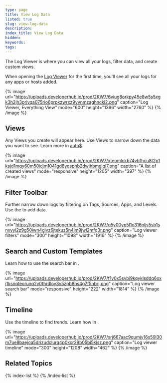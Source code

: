 ```yaml
---
type: page
title: View Log Data
listed: true
slug: view-log-data
description: 
index_title: View Log Data
hidden: 
keywords: 
tags: 
---
```


The Log Viewer is where you can view all your logs, filter data, and create custom views.

When opening the [Log Viewer](https://app.logdna.com/logs/view) for the first time, you'll see all your logs for any apps or hosts added.

{% image url="https://uploads.developerhub.io/prod/2KW7/6viug8orkpy45e8w5s5xgk3h2jh3prjyqa075rio6prpkzwrxz9vvnmzaghnckl2.png" caption="Log Viewer, Everything View" mode="600" height="1396" width="2760" %}
{% /image %}

## Views

Any Views you create will appear here. Use Views to narrow down the data you want to see. Learn more in [auto$](/docs/create-and-edit-views). 

{% image url="https://uploads.developerhub.io/prod/2KW7/xteomlckb74vb1hcu8t2p1ksjd1mqy60m50idjm1041gd8yqsphb2dwjhbmgiqi7.png" caption="A list of created views" mode="responsive" height="1205" width="397" %}
{% /image %}

## Filter Toolbar

Further narrow down logs by filtering on Tags, Sources, Apps, and Levels. Use the [](/docs/introducing-the-agent) to add data.

{% image url="https://uploads.developerhub.io/prod/2KW7/q5y00yp5l1o316nljs5sb1snxyyi2z9g50iwn4givz6jtekuz5n4jm9jwl2mfq3r.png" caption="Log viewer filters" mode="300" height="1098" width="1916" %}
{% /image %}

## Search and Custom Templates

Learn how to use the search bar in [](/docs/searching-log-contents). 

{% image url="https://uploads.developerhub.io/prod/2KW7/f1v0x5svbj9kqyklsddq6oxj1ksnqteorunq2y0thrdloy3v5zpb8hs4g7f5nbrj.png" caption="Log viewer search bar" mode="responsive" height="222" width="1814" %}
{% /image %}

## Timeline

Use the timeline to find trends. Learn how in [](/docs/view-log-data-by-timeline).

{% image url="https://uploads.developerhub.io/prod/2KW7/srj667aac9qumjy16s59l30m7ue8baejoa5drizudclurq4p0kcr29b05bi5kjsz.png" caption="Log viewer timeline" mode="300" height="1208" width="462" %}
{% /image %}

## Related Topics

{% index-list %}
{% /index-list %}